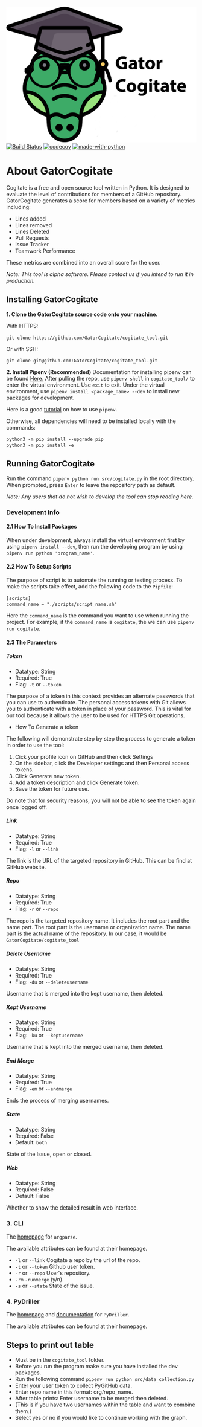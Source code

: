 
![Cogitate Logo](/images/logo.png)
[![Build Status](https://travis-ci.com/GatorCogitate/cogitate_tool.svg?branch=master)](https://travis-ci.com/GatorCogitate/cogitate_tool)
[![codecov](https://codecov.io/gh/GatorCogitate/cogitate_tool/branch/master/graph/badge.svg)](https://codecov.io/gh/GatorCogitate/cogitate_tool)
[![made-with-python](https://img.shields.io/badge/Made%20with-Python-orange.svg)](https://www.python.org/)

# About GatorCogitate

Cogitate is a free and open source tool written in Python. It is designed to
evaluate the level of contributions for members of a GitHub repository. GatorCogitate
generates a score for members based on a variety of metrics including:

- Lines added
- Lines removed
- Lines Deleted
- Pull Requests
- Issue Tracker
- Teamwork Performance

These metrics are combined into an overall score for the user.

*Note: This tool is alpha software. Please contact us if you intend to run it in
production.*

## Installing GatorCogitate

**1. Clone the GatorCogitate source code onto your machine.**

With HTTPS:

```
git clone https://github.com/GatorCogitate/cogitate_tool.git
```

Or with SSH:

```
git clone git@github.com:GatorCogitate/cogitate_tool.git
```

**2. Install Pipenv (Recommended)**
Documentation for installing pipenv can be found [Here.](https://pipenv.kennethreitz.org/en/latest/#install-pipenv-today)
After pulling the repo, use `pipenv shell` in `cogitate_tool/` to enter the virtual
environment. Use `exit` to exit. Under the virtual environment, use
`pipenv install <package_name> --dev` to install new packages for development.

Here is a good [tutorial](https://realpython.com/pipenv-guide/) on how to use `pipenv`.

Otherwise, all dependencies will need to be installed locally with the commands:

```
python3 -m pip install --upgrade pip
python3 -m pip install -e
```

## Running GatorCogitate

Run the command `pipenv python run src/cogitate.py` in the root directory.
When prompted, press `Enter` to leave the repository path as default.

*Note: Any users that do not wish to develop the tool can stop reading here.*

### Development Info

#### 2.1 How To Install Packages

When under development, always install the virtual environment first by using
`pipenv install --dev`, then run the developing program by using
`pipenv run python 'program_name'`.

#### 2.2 How To Setup Scripts

The purpose of script is to automate the running or testing process. To make the
scripts take effect, add the following code to the `Pipfile`:

```
[scripts]
command_name = "./scripts/script_name.sh"
```

Here the `command_name` is the command you want to use when running the project.
For example, if the `command_name` is `cogitate`, the we can use `pipenv run cogitate`.

#### 2.3 The Parameters

##### Token

* Datatype: String
* Required: True
* Flag: `-t` or `--token`

The purpose of a token in this context provides an alternate passwords that you
can use to authenticate. The personal access tokens with Git allows you to authenticate
with a token in place of your password. This is vital for our tool because it
allows the user to be used for HTTPS Git operations.

* How To Generate a token

The following will demonstrate step by step the process to generate a token in
order to use the tool:
  1. Cick your profile icon on GitHub and then click Settings
  2. On the sidebar, click the Developer settings and then Personal access tokens.
  3. Click Generate new token.
  4. Add a token description and click Generate token.
  5. Save the token for future use.

Do note that for security reasons, you will not be able to see the token again
once logged off.

##### Link

* Datatype: String
* Required: True
* Flag: `-l` or `--link`

The link is the URL of the targeted repository in GitHub. This can be find at
GitHub website.

##### Repo

* Datatype: String
* Required: True
* Flag: `-r` or `--repo`

The repo is the targeted repository name. It includes the root part and the
name part. The root part is the username or organization name. The name part is
the actual name of the repository. In our case, it would be `GatorCogitate/cogitate_tool`

##### Delete Username

* Datatype: String
* Required: True
* Flag: `-du` or `--deleteusername`

Username that is merged into the kept username, then deleted.

##### Kept Username

* Datatype: String
* Required: True
* Flag: `-ku` or `--keptusername`

Username that is kept into the merged username, then deleted.

##### End Merge

* Datatype: String
* Required: True
* Flag: `-em` or `--endmerge`

Ends the process of merging usernames.

##### State

* Datatype: String
* Required: False
* Default: `both`

State of the Issue, open or closed.

##### Web

* Datatype: String
* Required: False
* Default: False

Whether to show the detailed result in web interface.

### 3. CLI

The [homepage](https://docs.python.org/3/howto/argparse.html) for `argparse`.

The available attributes can be found at their homepage.

* `-l` or `--link` Cogitate a repo by the url of the repo.
* `-t` or `--token` Github user token.
* `-r` or `--repo` User's repository.
* `-rm` `-runmerge` (y/n). 
* `-s` or `--state` State of the issue.

### 4. PyDriller

The [homepage](https://github.com/ishepard/pydriller) and [documentation](https://pydriller.readthedocs.io/en/latest/intro.html)
for `PyDriller`.

The available attributes can be found at their homepage.

## Steps to print out table

- Must be in the `cogitate_tool` folder.
- Before you run the program make sure you have installed the dev packages.
- Run the following command `pipenv run python src/data_collection.py`
- Enter your user token to collect PyGitHub data.
- Enter repo name in this format: org/repo_name.
- After table prints: Enter username to be merged then deleted.
- (This is if you have two usernames within the table and want to combine them.)
- Select yes or no if you would like to continue working with the graph.
